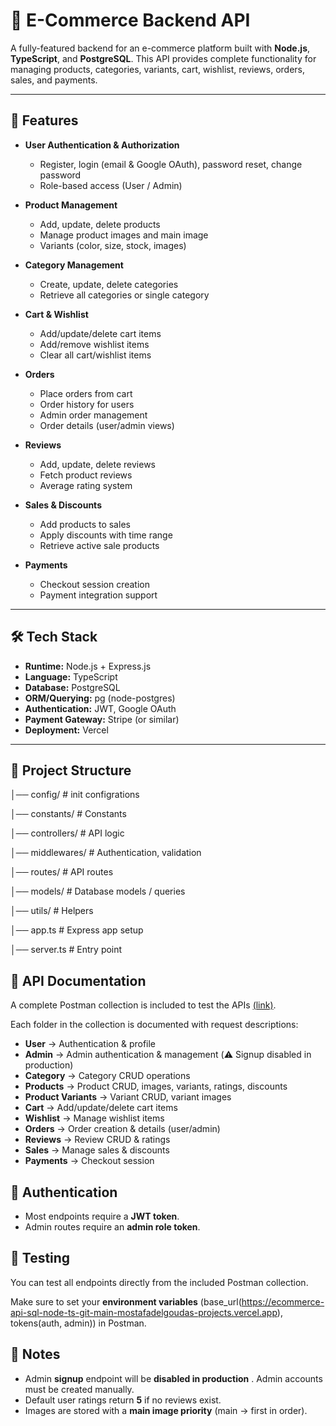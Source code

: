 # 🛒 E-Commerce Backend API

A fully-featured backend for an e-commerce platform built with **Node.js**, **TypeScript**, and **PostgreSQL**.
This API provides complete functionality for managing products, categories, variants, cart, wishlist, reviews, orders, sales, and payments.

---

## 🚀 Features

- **User Authentication & Authorization**

  - Register, login (email & Google OAuth), password reset, change password
  - Role-based access (User / Admin)
- **Product Management**

  - Add, update, delete products
  - Manage product images and main image
  - Variants (color, size, stock, images)
- **Category Management**

  - Create, update, delete categories
  - Retrieve all categories or single category
- **Cart & Wishlist**

  - Add/update/delete cart items
  - Add/remove wishlist items
  - Clear all cart/wishlist items
- **Orders**

  - Place orders from cart
  - Order history for users
  - Admin order management
  - Order details (user/admin views)
- **Reviews**

  - Add, update, delete reviews
  - Fetch product reviews
  - Average rating system
- **Sales & Discounts**

  - Add products to sales
  - Apply discounts with time range
  - Retrieve active sale products
- **Payments**

  - Checkout session creation
  - Payment integration support

---

## 🛠️ Tech Stack

- **Runtime:** Node.js + Express.js
- **Language:** TypeScript
- **Database:** PostgreSQL
- **ORM/Querying:** pg (node-postgres)
- **Authentication:** JWT, Google OAuth
- **Payment Gateway:** Stripe (or similar)
- **Deployment:** Vercel

---

## 📂 Project Structure

│── config/    # init configrations

│── constants/    # Constants

│── controllers/    # API logic

│── middlewares/    # Authentication, validation

│── routes/         # API routes

│── models/         # Database models / queries

│── utils/          # Helpers

│── app.ts          # Express app setup

│── server.ts       # Entry point


## 📖 API Documentation

A complete Postman collection is included to test the APIs [(link)](https://documenter.getpostman.com/view/33291356/2sB3BLiSiF).

Each folder in the collection is documented with request descriptions:

* **User** → Authentication & profile
* **Admin** → Admin authentication & management (⚠️ Signup disabled in production)
* **Category** → Category CRUD operations
* **Products** → Product CRUD, images, variants, ratings, discounts
* **Product Variants** → Variant CRUD, variant images
* **Cart** → Add/update/delete cart items
* **Wishlist** → Manage wishlist items
* **Orders** → Order creation & details (user/admin)
* **Reviews** → Review CRUD & ratings
* **Sales** → Manage sales & discounts
* **Payments** → Checkout session

## 🔐 Authentication

* Most endpoints require a **JWT token**.
* Admin routes require an  **admin role token**.

## 🧪 Testing

You can test all endpoints directly from the included Postman collection.

Make sure to set your **environment variables** (base_url(https://ecommerce-api-sql-node-ts-git-main-mostafadelgoudas-projects.vercel.app), tokens(auth, admin)) in Postman.

## 📌 Notes

* Admin **signup** endpoint will be  **disabled in production** . Admin accounts must be created manually.
* Default user ratings return **5** if no reviews exist.
* Images are stored with a **main image priority** (main → first in order).

